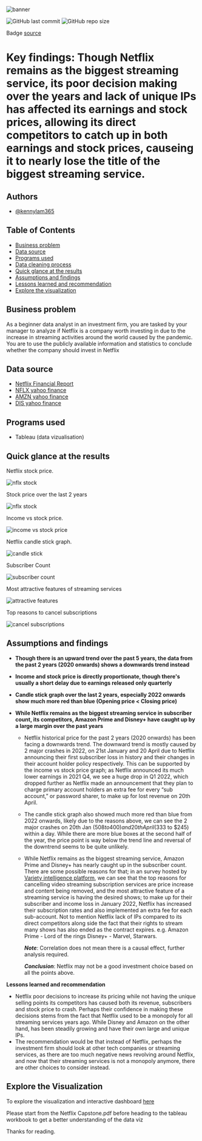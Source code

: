![banner](assets/banner.png)

![GitHub last commit](https://img.shields.io/github/last-commit/kennylam365/Google-DA-Cyclistic-Capstone)
![GitHub repo size](https://img.shields.io/github/repo-size/kennylam365/Google-DA-Cyclistic-Capstone)

Badge [source](https://shields.io/)

# Key findings: Though Netflix remains as the biggest streaming service, its poor decision making over the years and lack of unique IPs has affected its earnings and stock prices, allowing its direct competitors to catch up in both earnings and stock prices, causeing it to nearly lose the title of the biggest streaming service.


## Authors

- [@kennylam365](https://www.github.com/kennylam365)

## Table of Contents

  - [Business problem](#business-problem)
  - [Data source](#data-source)
  - [Programs used](#programs-used)
  - [Data cleaning process](#data-cleaning-process)
  - [Quick glance at the results](#quick-glance-at-the-results)
  - [Assumptions and findings](#assumptions-and-findings)
  - [Lessons learned and recommendation](#lessons-learned-and-recommendation)
  - [Explore the visualization](#explore-the-visualization)



## Business problem

As a beginner data analyst in an investment firm, you are tasked by your manager to analyze if Netflix is a company worth investing in due to the increase in streaming activities around the world caused by the pandemic. You are to use the publicly available information and statistics to conclude whether the company should invest in Netflix


## Data source

- [Netflix Financial Report](https://s22.q4cdn.com/959853165/files/doc_financials/2022/q2/Q2-22-Website-Financials.xlsx)
- [NFLX yahoo finance](https://finance.yahoo.com/quote/NFLX?p=NFLX)
- [AMZN yahoo finance](https://finance.yahoo.com/quote/AMZN?p=AMZN&.tsrc=fin-srch)
- [DIS yahoo finance](https://finance.yahoo.com/quote/DIS?p=DIS&.tsrc=fin-srch)

## Programs used

- Tableau (data vizualisation)

## Quick glance at the results

Netflix stock price.

![nflx stock](assets/nflx_stock_2017.png)

Stock price over the last 2 years

![nflx stock](assets/nflx_stock.png)

Income vs stock price.

![income vs stock price](assets/income_vs_stock.png)

Netflix candle stick graph.

![candle stick](assets/nflx_candlestick.png)

Subscriber Count

![subscriber count](assets/subscriber_count.png)

Most attractive features of streaming services

![attractive features](assets/desired_shows.png)

Top reasons to cancel subscriptions

![cancel subscriptions](assets/cancel_subscriptions.png)

## Assumptions and findings

- **Though there is an upward trend over the past 5 years, the data from the past 2 years (2020 onwards) shows a downwards trend instead**
- **Income and stock price is directly proportionate, though there's usually a short delay due to earnings released only quarterly**
- **Candle stick graph over the last 2 years, especially 2022 onwards show much more red than blue (Opening price < Closing price)**
- **While Netflix remains as the biggest streaming service in subscriber count, its competitors, Amazon Prime and Disney+ have caught up by a large margin over the past years**

  - Netflix historical price for the past 2 years (2020 onwards) has been facing a downwards trend. The downward trend is mostly caused by 2 major crashes in 2022, on 21st January and 20 April due to Netflix announcing their first subscriber loss in history and their changes in their account holder policy respectively. This can be supported by the income vs stock price graph; as Netflix announced its much lower earnings in 2021 Q4, we see a huge drop in Q1 2022, which dropped further as Netflix made an announcement that they plan to charge primary account holders an extra fee for every “sub account,” or password sharer, to make up for lost revenue on 20th April.
  - The candle stick graph also showed much more red than blue from 2022 onwards, likely due to the reasons above, we can see the 2 major crashes on 20th Jan ($508 to 400) and 20th April ($333 to $245) within a day. While there are more blue boxes at the second half of the year, the price point is way below the trend line and reversal of the downtrend seems to be quite unlikely.
  - While Netflix remains as the biggest streaming service, Amazon Prime and Disney+ has nearly caught up in the subscriber count. There are some possible reasons for that; in an survey hosted by [Variety intelligence platform](https://read-vip.variety.com/html5/reader/production/default.aspx?pubname=&edid=2e949e33-9379-4a0d-95cf-ccf7609337cf), we can see that the top reasons for cancelling video streaming subscription services are price increase and content being removed, and the most attractive feature of a streaming service is having the desired shows; to make up for their subscriber and income loss in January 2022, Netflix has increased their subscription rates and also implemented an extra fee for each sub-account. Not to mention Netflix lack of IPs compared to its direct competitors along side the fact that their rights to stream many shows has also ended as the contract expires. e.g. Amazon Prime - Lord of the rings Disney+ - Marvel,  Starwars.

    ***Note***: Correlation does not mean there is a causal effect, further analysis required.

    ***Conclusion***: Netflix may not be a good investment choice based on all the points above.


 **Lessons learned and recommendation**

- Netflix poor decisions to increase its pricing while not having the unique selling points its competitors has caused both its revenue, subscribers and stock price to crash. Perhaps their confidence in making these decisions stems from the fact that Netflix used to be a monopoly for all streaming services years ago. While Disney and Amazon on the other hand, has been steadily growing and have their own large and unique IPs.
- The recommendation would be that instead of Netflix, perhaps the investment firm should look at other tech companies or streaming services, as  there are too much negative news revolving around Netflix, and now that their streaming services is not a monopoly anymore, there are other choices to consider instead.


## Explore the Visualization

To explore the visualization and interactive dashboard [here](https://public.tableau.com/views/NetflixCapstone_16787118044960/NFLXstock?:language=en-US&:display_count=n&:origin=viz_share_link)

Please start from the Netflix Capstone.pdf before heading to the tableau workbook to get a better understanding of the data viz

Thanks for reading.
